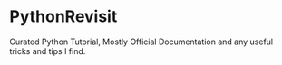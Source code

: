 # PythonRevisit
Curated Python Tutorial, Mostly Official Documentation and any useful tricks and tips I find.
